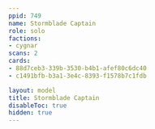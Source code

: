 ```yaml
---
ppid: 749
name: Stormblade Captain
role: solo
factions:
- cygnar
scans: 2
cards:
- 88d7ceb3-339b-3530-b4b1-afef80c6dc40
- c1491bfb-b3a1-3e4c-8393-f1578b7c1fdb

layout: model
title: Stormblade Captain
disableToc: true
hidden: true
---
```

